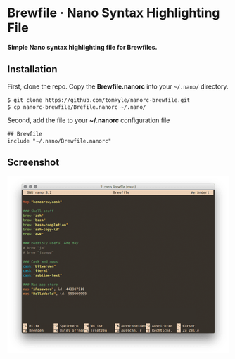 # Brewfile · Nano Syntax Highlighting File

**Simple Nano syntax highlighting file for Brewfiles.**

## Installation

First, clone the repo. Copy the **Brewfile.nanorc** into your `~/.nano/` directory.

```
$ git clone https://github.com/tomkyle/nanorc-brewfile.git
$ cp nanorc-brewfile/Brefile.nanorc ~/.nano/
```

Second, add the file to your **~/.nanorc** configuration file 

```
## Brewfile
include "~/.nano/Brewfile.nanorc"
```

## Screenshot

![Screenshot image](Brewfile-screenshot.png?raw=true "Brewfile syntax highlighting in nano")
